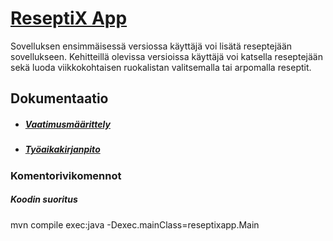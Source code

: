  # [ReseptiX App](https://github.com/Eddiejjay/ot-harjoitustyo/tree/master/ReseptiXApp)
Sovelluksen ensimmäisessä versiossa käyttäjä voi lisätä reseptejään sovellukseen. Kehitteillä olevissa versioissa käyttäjä voi katsella reseptejään sekä luoda viikkokohtaisen ruokalistan valitsemalla tai arpomalla reseptit. 

 ## Dokumentaatio
 - ##### [Vaatimusmäärittely](https://github.com/Eddiejjay/ot-harjoitustyo/blob/master/ReseptiXApp/dokumentaatio/vaatimusm%C3%A4%C3%A4rittely.md)
 - ##### [Työaikakirjanpito](https://github.com/Eddiejjay/ot-harjoitustyo/blob/master/ReseptiXApp/dokumentaatio/tuntikirjanpito.md)

### Komentorivikomennot 

#### 
##### Koodin suoritus 
mvn compile exec:java -Dexec.mainClass=reseptixapp.Main
